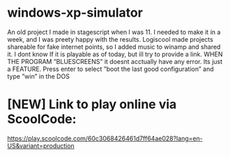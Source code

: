 # windows-xp-simulator
An old project I made in stagescript when I was 11. I needed to make it in a week, and I was preety happy with the results. Logiscool made projects shareable for 
fake internet points, so I added music to winamp and shared it.
I dont know If it is playable as of today, but ill try to provide a link.
WHEN THE PROGRAM ”BLUESCREENS” it doesnt acctually have any error. Its just a FEATURE. Press enter to select ”boot the last good configuration” and type ”win” in the DOS

# [NEW] Link to play online via ScoolCode:
https://play.scoolcode.com/60c3068426461d7ff64ae028?lang=en-US&variant=production
